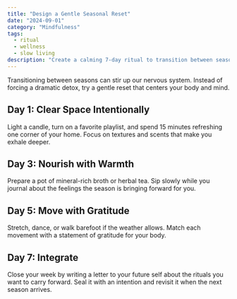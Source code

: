 ```yaml
---
title: "Design a Gentle Seasonal Reset"
date: "2024-09-01"
category: "Mindfulness"
tags:
  - ritual
  - wellness
  - slow living
description: "Create a calming 7-day ritual to transition between seasons without overwhelm."
---
```


Transitioning between seasons can stir up our nervous system. Instead of forcing a dramatic detox, try a gentle reset that
centers your body and mind.

## Day 1: Clear Space Intentionally

Light a candle, turn on a favorite playlist, and spend 15 minutes refreshing one corner of your home. Focus on textures and
scents that make you exhale deeper.

## Day 3: Nourish with Warmth

Prepare a pot of mineral-rich broth or herbal tea. Sip slowly while you journal about the feelings the season is bringing
forward for you.

## Day 5: Move with Gratitude

Stretch, dance, or walk barefoot if the weather allows. Match each movement with a statement of gratitude for your body.

## Day 7: Integrate

Close your week by writing a letter to your future self about the rituals you want to carry forward. Seal it with an
intention and revisit it when the next season arrives.
